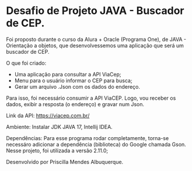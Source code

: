 # Desafio de Projeto JAVA - Buscador de CEP.

Foi proposto durante o curso da Alura + Oracle (Programa One), de JAVA - Orientação a objetos, que desenvolvessemos uma aplicação que será um buscador de CEP.

O que foi criado:

* Uma aplicação para consultar a API ViaCep;
* Menu para o usuário informar o CEP para busca;
* Gerar um arquivo .Json com os dados do endereço.

Para isso, foi necessário consumir a API ViaCEP. Logo, vou receber os dados, exibir a resposta (o endereço) e gravar num Json.

Link da API: https://viacep.com.br/

Ambiente: Instalar JDK JAVA 17, Intellij IDEA.

Dependências: Para esse programa rodar completamente, torna-se necessáro adicionar a dependência (biblioteca) do Google chamada Gson. Nesse projeto, foi utilizada a versão 2.11.0;

Desenvolvido por Priscilla Mendes Albuquerque.


